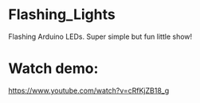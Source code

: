 # Flashing_Lights
Flashing Arduino LEDs. Super simple but fun little show! 

# Watch demo:
https://www.youtube.com/watch?v=cRfKjZB18_g

